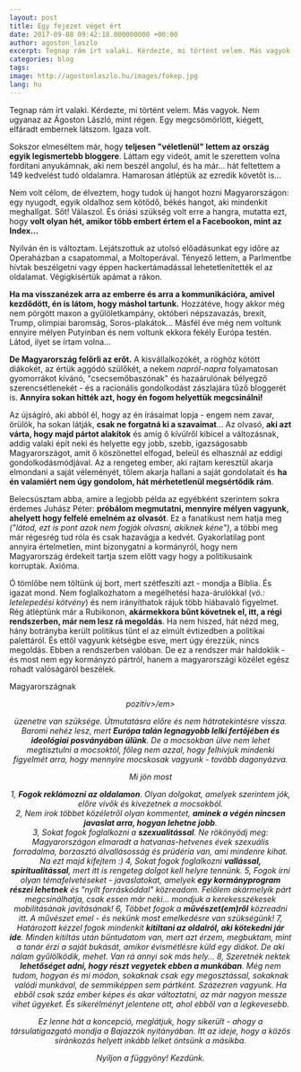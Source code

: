 ```yaml
---
layout: post
title: Egy fejezet véget ért
date: 2017-09-08 09:42:18.000000000 +00:00
author: agoston_laszlo
excerpt: Tegnap rám írt valaki. Kérdezte, mi történt velem. Más vagyok. Nem ugyanaz az Ágoston László, mint régen. Egy megcsömörlött, kiégett, elfáradt embernek látszom. Igaza volt.
categories: blog
tags: 
image: http://agostonlaszlo.hu/images/fokep.jpg
lang: hu
---
```

Tegnap rám írt valaki. Kérdezte, mi történt velem. Más vagyok. Nem ugyanaz az Ágoston László, mint régen. Egy megcsömörlött, kiégett, elfáradt embernek látszom. Igaza volt.

Sokszor elmeséltem már, hogy **teljesen "véletlenül" lettem az ország egyik legismertebb bloggere**. Láttam egy videót, amit le szerettem volna fordítani anyukámnak, aki nem beszél angolul, és ha már... hát feltettem a 149 kedvelést tudó oldalamra. Hamarosan átléptük az ezredik követőt is...

[](http://agostonlaszlo.hu/images/fokep.jpg)

Nem volt célom, de élveztem, hogy tudok új hangot hozni Magyarországon: egy nyugodt, egyik oldalhoz sem kötődő, békés hangot, aki mindenkit meghallgat. Sőt! Válaszol. És óriási szükség volt erre a hangra, mutatta ezt, hogy **volt olyan hét, amikor több embert értem el a Facebookon, mint az Index...**

Nyilván én is változtam. Lejátszottuk az utolsó előadásunkat egy időre az Operaházban a csapatommal, a Moltoperával. Tényező lettem, a Parlmentbe hívtak beszélgetni vagy éppen hackertámadással lehetetlenítették el az oldalamat. Végigkísértük apámat a rákon. 

**Ha ma visszanézek arra az emberre és arra a kommunikációra, amivel kezdődött, én is látom, hogy máshol tartunk.** Hozzátéve, hogy akkor még nem pörgött maxon a gyűlöletkampány, októberi népszavazás, brexit, Trump, olimpiai baromság, Soros-plakátok... Másfél éve még nem voltunk ennyire mélyen Putyinban és nem voltunk ekkora fekély Európa testén. Látod, ilyet se írtam volna...

**De Magyarország felőrli az erőt.** A kisvállalkozókét, a röghöz kötött diákokét, az értük aggódó szülőkét, a nekem *napról-napra* folyamatosan gyomorrákot kívánó, "csecsemőbaszónak" és hazaárulónak bélyegző szerencsétlenekét - és a racionális gondolkodást zászlajára tűző bloggerét is. **Annyira sokan hitték azt, hogy én fogom helyettük megcsinálni!**

Az újságíró, aki abból él, hogy az én írásaimat lopja - engem nem zavar, örülök, ha sokan látják, **csak ne forgatná ki a szavaimat**...
Az olvasó, **aki azt várta, hogy majd pártot alakítok** és amíg ő kívülről kibicel a változásnak, addig valaki épít neki és helyette egy jobb, szebb, igazságosabb Magyarországot, amit ő köszönettel elfogad, beleül és elhasznál az eddigi gondolkodásmódjával.
Az a rengeteg ember, aki rajtam keresztül akarja elmondani a saját véleményét, tőlem akarja hallani a saját gondolatait és **ha én valamiért nem úgy gondolom, hát mérhetetlenül megsértődik rám**.

Belecsúsztam abba, amire a legjobb példa az egyébként szerintem sokra érdemes Juhász Péter: **próbálom megmutatni, mennyire mélyen vagyunk, ahelyett hogy felfelé emelném az olvasót**. Ez a fanatikust nem hatja meg *("látod, ezt is pont azok nem fogják olvasni, akiknek kéne")*, a többi meg már régesrég tud róla és csak hazavágja a kedvét. Gyakorlatilag pont annyira értelmetlen, mint bizonygatni a kormányról, hogy nem Magyarország érdekeit tartja szem előtt vagy hogy a politikusaink korruptak. Axióma.

Ó tömlőbe nem töltünk új bort, mert szétfeszíti azt - mondja a Biblia. És igazat mond. Nem foglalkozhatom a megélhetési haza-árulókkal (*vö.: letelepedési kötvény*) és nem irányíthatok rájuk több hiábavaló figyelmet. Rég átléptünk már a Rubikonon, **akármekkora bűnt követnek el, itt, a régi rendszerben, már nem lesz rá megoldás**. Ha nem hiszed, hát nézd meg, hány botrányba került politikus tűnt el az elmúlt évtizedben a politikai palettáról. És ettől vagyunk kétségbe esve, mert úgy érezzük, nincs megoldás. Ebben a rendszerben valóban. De ez a rendszer már haldoklik - és most nem egy kormányzó pártról, hanem a magyarországi közélet egész rohadt valóságáról beszélek.

Magyarországnak 

<center><em>pozitív>/em><center>

üzenetre van szüksége. Útmutatásra előre és nem hátratekintésre vissza. Baromi nehéz lesz, mert **Európa talán legnagyobb lelki fertőjében és ideológiai posványában ülünk**. De a mocsokban ülve nem lehet megtisztulni a mocsoktól, főleg nem azzal, hogy felhívjuk mindenki figyelmét arra, hogy mennyire mocskosak vagyunk - tovább dagonyázva.

Mi jön most

1, **Fogok reklámozni az oldalamon**. Olyan dolgokat, amelyek szerintem jók, előre vivők és kivezetnek a mocsokból. <br />
2, Nem írok többet közéletről olyan kommentet, **aminek a végén nincsen javaslat arra, hogyan lehetne jobb**. <br />
3, Sokat fogok foglalkozni a **szexualitással**. Ne rökönyödj meg: Magyarországon elmaradt a hatvanas-hetvenes évek szexuális forradalma, borzasztó álvallásosság és prüdéria van, ami mindenre kihat. Na ezt majd kifejtem :)
4, Sokat fogok foglalkozni **vallással, spiritualitással**, mert itt is rengeteg dolgot kell helyre tennünk.
5, Fogok írni olyan témafelvetéseket - javaslatokat, amelyek **egy kormányprogram részei lehetnek** és "nyílt forráskóddal" közreadom. Felőlem akármelyik párt megcsinálhatja, csak essen már neki... mondjuk a kerekesszékesek mobilitásának javításának!
6, Többet fogok a **művészet(em)ről** közreadni itt. A művészet emel - és nekünk most emelkedésre van szükségünk!
7, Határozott kézzel fogok mindenkit **kitiltani az oldalról, aki kötekedni jár ide**. Minden kitiltás után bűntudatom van, mert azt érzem, megbuktam, mint a tanár érzi a saját bukását, amikor évismétlésre küld egy diákot. De aki nálam gyűlölködik, mehet. Van rá annyi sok más hely...
8, Szeretnék nektek **lehetőséget adni, hogy részt vegyetek ebben a munkában**. Még nem tudom, hogyan és mi módon, sokaknak csak egy megosztással, sokaknak valódi munkával, de semmiképpen sem pártként. Százezren vagyunk. Ha ebből csak száz ember képes és akar változtatni, az már nagyon messze vihet ügyeket. És sikerélményt jelentene ott, ahol ebből van a legkevesebb.

Ez lenne hát a koncepció, meglátjuk, hogy sikerült - ahogy a társulatigazgató mondja a Bajazzók nyitányában. Itt az ideje, hogy a közös siránkozás helyett inkább lelket öntsünk a másikba. 

Nyíljon a függyöny! Kezdünk.
